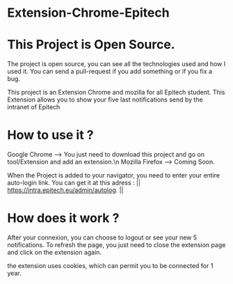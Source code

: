 # Extension-Chrome-Epitech


  This Project is Open Source.
=

The project is open source, you can see all the technologies used and how I used it.
You can send a pull-request if you add something or if you fix a bug.

This project is an Extension Chrome and mozilla for all Epitech student.
This Extension allows you to show your five last notifications send by the intranet of Epitech


  How to use it ?
=

Google Chrome   -->  You just need to download this project and go on tool/Extension and add an extension.\n
Mozilla Firefox -->  Coming Soon.

When the Project is added to your navigator, you need to enter your entire auto-login link.
You can get it at this adress : ||  https://intra.epitech.eu/admin/autolog.  ||


  How does it work ?
=

After your connexion, you can choose to logout or see your new 5 notifications.
To refresh the page, you just need to close the extension page and click on the extension again.

the extension uses cookies, which can permit you to be connected for 1 year.